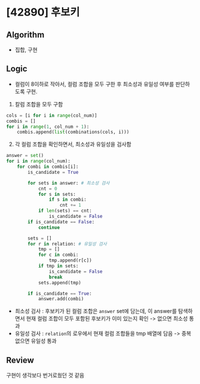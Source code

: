# [42890] 후보키
## Algorithm
- 집합, 구현
## Logic
- 컬럼이 8이하로 작아서, 컬럼 조합을 모두 구한 후 최소성과 유일성 여부를 판단하도록 구현.
1. 칼럼 조합을 모두 구함
```python
cols = [i for i in range(col_num)]
combis = []
for i in range(1, col_num + 1):
    combis.append(list(combinations(cols, i)))
```
2. 각 컬럼 조합을 확인하면서, 최소성과 유일성을 검사함
```python
answer = set()
for i in range(col_num):
    for combi in combis[i]:
        is_candidate = True

        for sets in answer: # 최소성 검사
            cnt = 0
            for s in sets:
                if s in combi:
                    cnt += 1
            if len(sets) == cnt:
                is_candidate = False
        if is_candidate == False:
            continue

        sets = []
        for r in relation: # 유일성 검사
            tmp = []
            for c in combi:
                tmp.append(r[c])
            if tmp in sets:
                is_candidate = False
                break
            sets.append(tmp)

        if is_candidate == True:
            answer.add(combi)
```
- 최소성 검사 : 후보키가 된 컬럼 조합은 ```answer``` set에 담는데, 이 answer를 탐색하면서 현재 컬럼 조합이 모두 포함된 후보키가 이미 있는지 확인 -> 없으면 최소성 통과
- 유일성 검사 : ```relation```의 로우에서 현재 컬럼 조합들을 tmp 배열에 담음 -> 중복 없으면 유일성 통과

## Review
구현이 생각보다 번거로웠던 것 같음